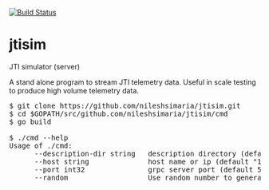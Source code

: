 [![Build Status](https://travis-ci.org/nileshsimaria/jtisim.svg?branch=master)](https://travis-ci.org/nileshsimaria/jtisim)

# jtisim
JTI simulator (server)

A stand alone program to stream JTI telemetry data. Useful in scale testing to produce high volume telemetry data.

<pre>
$ git clone https://github.com/nileshsimaria/jtisim.git
$ cd $GOPATH/src/github.com/nileshsimaria/jtisim/cmd
$ go build

$ ./cmd --help
Usage of ./cmd:
      --description-dir string   description directory (default "../desc")
      --host string              host name or ip (default "127.0.0.1")
      --port int32               grpc server port (default 50051)
      --random                   Use random number to generate counter values
</pre>
